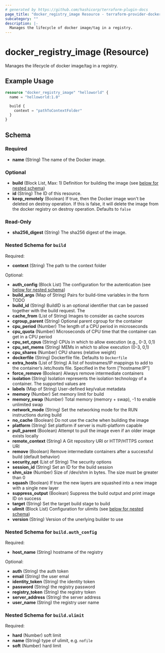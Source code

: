 ```yaml
---
# generated by https://github.com/hashicorp/terraform-plugin-docs
page_title: "docker_registry_image Resource - terraform-provider-docker"
subcategory: ""
description: |-
  Manages the lifecycle of docker image/tag in a registry.
---
```

<!-- Bug: Type and Name are switched -->
# docker_registry_image (Resource)

Manages the lifecycle of docker image/tag in a registry.

## Example Usage

```terraform
resource "docker_registry_image" "helloworld" {
  name = "helloworld:1.0"

  build {
    context = "pathToContextFolder"
  }
}
```

<!-- schema generated by tfplugindocs -->
## Schema

### Required

- **name** (String) The name of the Docker image.

### Optional

- **build** (Block List, Max: 1) Definition for building the image (see [below for nested schema](#nestedblock--build))
- **id** (String) The ID of this resource.
- **keep_remotely** (Boolean) If true, then the Docker image won't be deleted on destroy operation. If this is false, it will delete the image from the docker registry on destroy operation. Defaults to `false`

### Read-Only

- **sha256_digest** (String) The sha256 digest of the image.

<a id="nestedblock--build"></a>
### Nested Schema for `build`

Required:

- **context** (String) The path to the context folder

Optional:

- **auth_config** (Block List) The configuration for the autentication (see [below for nested schema](#nestedblock--build--auth_config))
- **build_args** (Map of String) Pairs for build-time variables in the form TODO
- **build_id** (String) BuildID is an optional identifier that can be passed together with the build request. The
- **cache_from** (List of String) Images to consider as cache sources
- **cgroup_parent** (String) Optional parent cgroup for the container
- **cpu_period** (Number) The length of a CPU period in microseconds
- **cpu_quota** (Number) Microseconds of CPU time that the container can get in a CPU period
- **cpu_set_cpus** (String) CPUs in which to allow execution (e.g., 0-3, 0,1)
- **cpu_set_mems** (String) MEMs in which to allow execution (0-3, 0,1)
- **cpu_shares** (Number) CPU shares (relative weight)
- **dockerfile** (String) Dockerfile file. Defaults to `Dockerfile`
- **extra_hosts** (List of String) A list of hostnames/IP mappings to add to the container’s /etc/hosts file. Specified in the form ["hostname:IP"]
- **force_remove** (Boolean) Always remove intermediate containers
- **isolation** (String) Isolation represents the isolation technology of a container. The supported values are
- **labels** (Map of String) User-defined key/value metadata
- **memory** (Number) Set memory limit for build
- **memory_swap** (Number) Total memory (memory + swap), -1 to enable unlimited swap
- **network_mode** (String) Set the networking mode for the RUN instructions during build
- **no_cache** (Boolean) Do not use the cache when building the image
- **platform** (String) Set platform if server is multi-platform capable
- **pull_parent** (Boolean) Attempt to pull the image even if an older image exists locally
- **remote_context** (String) A Git repository URI or HTTP/HTTPS context URI
- **remove** (Boolean) Remove intermediate containers after a successful build (default behavior)
- **security_opt** (List of String) The security options
- **session_id** (String) Set an ID for the build session
- **shm_size** (Number) Size of /dev/shm in bytes. The size must be greater than 0
- **squash** (Boolean) If true the new layers are squashed into a new image with a single new layer
- **suppress_output** (Boolean) Suppress the build output and print image ID on success
- **target** (String) Set the target build stage to build
- **ulimit** (Block List) Configuration for ulimits (see [below for nested schema](#nestedblock--build--ulimit))
- **version** (String) Version of the unerlying builder to use

<a id="nestedblock--build--auth_config"></a>
### Nested Schema for `build.auth_config`

Required:

- **host_name** (String) hostname of the registry

Optional:

- **auth** (String) the auth token
- **email** (String) the user emal
- **identity_token** (String) the identity token
- **password** (String) the registry password
- **registry_token** (String) the registry token
- **server_address** (String) the server address
- **user_name** (String) the registry user name


<a id="nestedblock--build--ulimit"></a>
### Nested Schema for `build.ulimit`

Required:

- **hard** (Number) soft limit
- **name** (String) type of ulimit, e.g. `nofile`
- **soft** (Number) hard limit